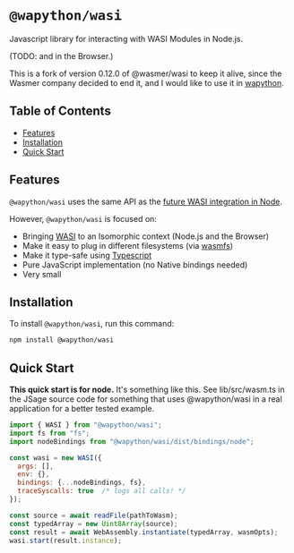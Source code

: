 # `@wapython/wasi`

Javascript library for interacting with WASI Modules in Node.js.

(TODO: and in the Browser.)

This is a fork of version 0.12.0 of @wasmer/wasi to keep it alive, since the Wasmer company decided to end it, and I would like to use it in [wapython](https://github.com/sagemathinc/wapython).

## Table of Contents

- [Features](#features)
- [Installation](#installation)
- [Quick Start](#quick-start)

## Features

`@wapython/wasi` uses the same API as the [future WASI integration in Node](https://github.com/nodejs/wasi).

However, `@wapython/wasi` is focused on:

- Bringing [WASI](https://github.com/webassembly/wasi) to an Isomorphic context (Node.js and the Browser)
- Make it easy to plug in different filesystems (via [wasmfs](https://github.com/wasmerio/wasmer-js/tree/master/packages/wasmfs))
- Make it type-safe using [Typescript](http://www.typescriptlang.org/)
- Pure JavaScript implementation (no Native bindings needed)
- Very small

## Installation

To install `@wapython/wasi`, run this command:

```bash
npm install @wapython/wasi
```

## Quick Start

**This quick start is for node.**  It's something like this.  See lib/src/wasm.ts in the JSage source code for something that uses @wapython/wasi in a real application for a better tested example.

```js
import { WASI } from "@wapython/wasi";
import fs from "fs";
import nodeBindings from "@wapython/wasi/dist/bindings/node";

const wasi = new WASI({
  args: [],
  env: {},
  bindings: {...nodeBindings, fs},
  traceSyscalls: true  /* logs all calls! */
});

const source = await readFile(pathToWasm);
const typedArray = new Uint8Array(source);
const result = await WebAssembly.instantiate(typedArray, wasmOpts);
wasi.start(result.instance);
```

